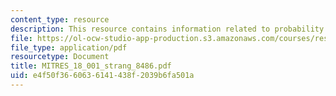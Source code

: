 ```yaml
---
content_type: resource
description: This resource contains information related to probability and calculus.
file: https://ol-ocw-studio-app-production.s3.amazonaws.com/courses/res-18-001-calculus-online-textbook-spring-2005/e4f50f3660636141438f2039b6fa501a_MITRES_18_001_strang_8486.pdf
file_type: application/pdf
resourcetype: Document
title: MITRES_18_001_strang_8486.pdf
uid: e4f50f36-6063-6141-438f-2039b6fa501a
---
```

